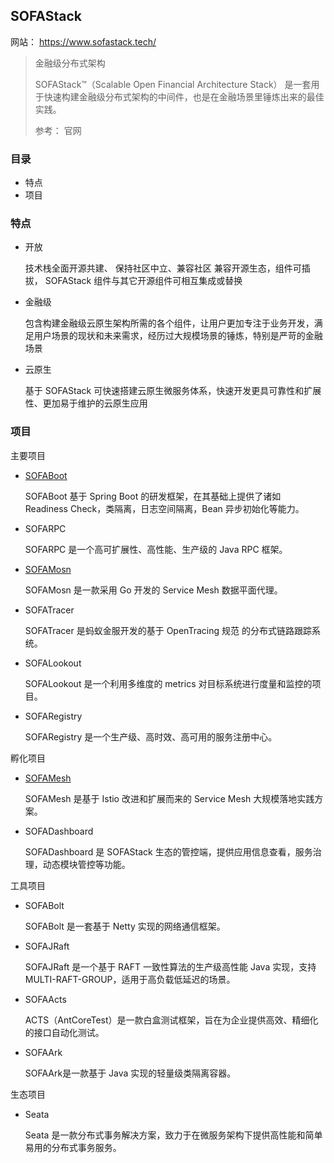 ## SOFAStack

网站： https://www.sofastack.tech/

> 金融级分布式架构
>
> SOFAStack™（Scalable Open Financial Architecture Stack）
> 是一套用于快速构建金融级分布式架构的中间件，也是在金融场景里锤炼出来的最佳实践。
>
> 参考： 官网

### 目录
* 特点
* 项目


### 特点

* 开放

    技术栈全面开源共建、 保持社区中立、兼容社区 兼容开源生态，组件可插拔， SOFAStack 组件与其它开源组件可相互集成或替换

* 金融级

    包含构建金融级云原生架构所需的各个组件，让用户更加专注于业务开发，满足用户场景的现状和未来需求，经历过大规模场景的锤炼，特别是严苛的金融场景

* 云原生

    基于 SOFAStack 可快速搭建云原生微服务体系，快速开发更具可靠性和扩展性、更加易于维护的云原生应用

### 项目

主要项目
* [SOFABoot](SOFABoot/sofa-Boot.md)

    SOFABoot 基于 Spring Boot 的研发框架，在其基础上提供了诸如 Readiness Check，类隔离，日志空间隔离，Bean 异步初始化等能力。

* SOFARPC

    SOFARPC 是一个高可扩展性、高性能、生产级的 Java RPC 框架。

* [SOFAMosn](SOFAMosn.md)

    SOFAMosn 是一款采用 Go 开发的 Service Mesh 数据平面代理。

* SOFATracer

    SOFATracer 是蚂蚁金服开发的基于 OpenTracing 规范 的分布式链路跟踪系统。

* SOFALookout

    SOFALookout 是一个利用多维度的 metrics 对目标系统进行度量和监控的项目。

* SOFARegistry

    SOFARegistry 是一个生产级、高时效、高可用的服务注册中心。

孵化项目
* [SOFAMesh](SOFAMesh.md)

    SOFAMesh 是基于 Istio 改进和扩展而来的 Service Mesh 大规模落地实践方案。

* SOFADashboard

    SOFADashboard 是 SOFAStack 生态的管控端，提供应用信息查看，服务治理，动态模块管控等功能。

工具项目
* SOFABolt

    SOFABolt 是一套基于 Netty 实现的网络通信框架。

* SOFAJRaft

    SOFAJRaft 是一个基于 RAFT 一致性算法的生产级高性能 Java 实现，支持 MULTI-RAFT-GROUP，适用于高负载低延迟的场景。

* SOFAActs

    ACTS（AntCoreTest）是一款白盒测试框架，旨在为企业提供高效、精细化的接口自动化测试。

* SOFAArk

    SOFAArk是一款基于 Java 实现的轻量级类隔离容器。

生态项目
* Seata

    Seata 是一款分布式事务解决方案，致力于在微服务架构下提供高性能和简单易用的分布式事务服务。



